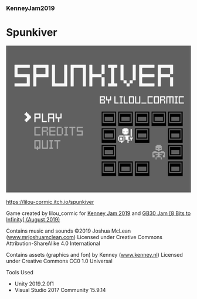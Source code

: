 ### KenneyJam2019

# Spunkiver

![](Kenney%20Jam%202019/Cover.png)

https://lilou-cormic.itch.io/spunkiver

Game created by lilou_cormic for [Kenney Jam 2019](https://itch.io/jam/kenney-jam-2019) and [GB30 Jam [8 Bits to Infinity] (August 2019)](https://itch.io/jam/gb30-jam)

Contains music and sounds ©2019 Joshua McLean (www.mrjoshuamclean.com) Licensed under Creative Commons Attribution-ShareAlike 4.0 International

Contains assets (graphics and fon) by Kenney (www.kenney.nl) Licensed under Creative Commons CC0 1.0 Universal

Tools Used
- Unity 2019.2.0f1
- Visual Studio 2017 Community 15.9.14
